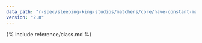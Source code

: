 ```yaml
---
data_path: "r-spec/sleeping-king-studios/matchers/core/have-constant-matcher"
version: "2.8"
---
```


{% include reference/class.md %}
